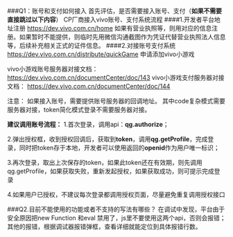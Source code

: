 ###Q1：账号和支付如何接入
首先评估，是否需要接入账号、支付（**如果不需要直接跳过以下内容**）
CP厂商接入vivo账号、支付系统流程
 ####1.开发者平台地址注册
 https://dev.vivo.com.cn/home 如果有营业执照等，则用对应的信息注册。如果暂时不能提供，则临时先用微信沟通截图作为凭证代替营业执照法人信息等，后续补充相关正式的证件信息。
 ####2.对接账号支付系统
 https://dev.vivo.com.cn/distribute/quickGame 申请添加vivo小游戏
 
vivo小游戏账号服务器对接文档：
https://dev.vivo.com.cn/documentCenter/doc/143
vivo小游戏支付服务器对接文档：
https://dev.vivo.com.cn/documentCenter/doc/144

注意：
如果接入账号，需要提供账号服务器的回调地址。
其中code复杂模式需要服务器对接，token简化模式登录不需要服务器对接。

**建议调用账号流程：**
1.首次登录，调用api：**qg.authorize**；

2.弹出授权框，收到授权回调后，获取到**token**，调用**qg.getProfile**，完成登录，同时把token存于本地，开发者可以使用返回的**openid**作为用户唯一标识；

3.再次登录，取出上次保存的token，如果此token还在有效期，则先调用qg.getProfile，如果获取失败，重新发起授权，如果获取成功，则可提示完成登录

4.如果用户已授权，不建议每次登录都调用授权页面，尽量避免重复调用授权接口

###Q2.目前不能使用的功能或者不支持的写法有哪些？
在调试中发现，平台由于安全原因把new Function 和eval 禁用了，js里不要使用这两个api，否则会报错；
其他的报错，根据调试器报错弹框，查看详细就能定位到具体报错行数。





